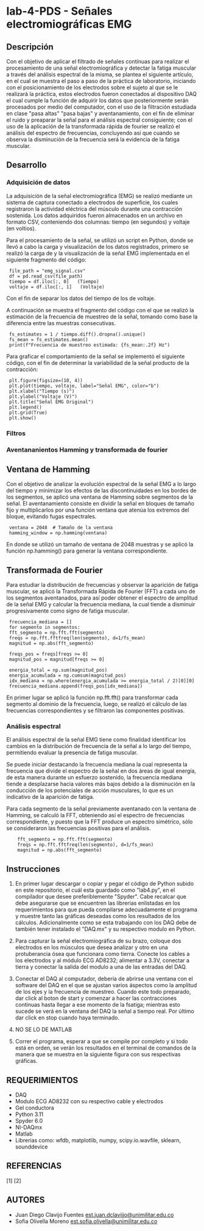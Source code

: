 # lab-4-PDS - Señales electromiográficas EMG

## Descripción
Con el objetivo de aplicar el filtrado de señales contínuas para realizar el procesamiento de una señal electromiográfica y detectar la fatiga muscular a través del análisis espectral de la misma, se plantea el siguiente artículo, en el cual se muestra el paso a paso de la práctica de laboratorio, iniciando con el posicionamiento de los electrodos sobre el sujeto al que se le realizará la práctica, estos electrodos fueron conectados al dispositivo DAQ el cual cumple la función de adquirir los datos que posteriormente serán procesados por medio del computador, con el uso de la filtración estudiada en clase "pasa altas" "pasa bajas" y aventanamiento, con el fin de eliminar el ruido y preaparar la señal para el análisis espectral consiguiente; con el uso de la aplicación de la transformada rápida de fourier se realizó el análisis del espectro de frecuencias, concluyendo así que cuando se observa la disminución de la frecuencia será la evidencia de la fatiga muscular. 
## Desarrollo
### Adquisición de datos
La adquisición de la señal electromiográfica (EMG) se realizó mediante un sistema de captura conectado a electrodos de superficie, los cuales registraron la actividad eléctrica del músculo durante una contracción sostenida. Los datos adquiridos fueron almacenados en un archivo en formato CSV, conteniendo dos columnas: tiempo (en segundos) y voltaje (en voltios).

Para el procesamiento de la señal, se utilizó un script en Python, donde se llevó a cabo la carga y visualización de los datos registrados, primero se realizó la carga de y la visualización de la señal EMG implementada en el siguiente fragmento del código: 

     file_path = "emg_signal.csv"  
     df = pd.read_csv(file_path)
     tiempo = df.iloc[:, 0]   (Tiempo)
     voltaje = df.iloc[:, 1]   (Voltaje)

Con el fin de separar los datos del tiempo de los de voltaje. 

A continuación se muestra el fragmento del código con el que se realizó la estimación de la frecuencia de muestreo de la señal, tomando como base la diferencia entre las muestras consecutivas. 

     fs_estimates = 1 / tiempo.diff().dropna().unique()
     fs_mean = fs_estimates.mean()  
     print(f"Frecuencia de muestreo estimada: {fs_mean:.2f} Hz")

Para graficar el comportamiento de la señal se implementó el siguiente código, con el fin de determinar la variabilidad de la señal producto de la contracción:

     plt.figure(figsize=(10, 4))
     plt.plot(tiempo, voltaje, label="Señal EMG", color="b")
     plt.xlabel("Tiempo (s)")
     plt.ylabel("Voltaje (V)")
     plt.title("Señal EMG Original")
     plt.legend()
     plt.grid(True)
     plt.show()


### Filtros
### Aventananientos Hamming y transformada de fourier

## Ventana de Hamming
Con el objetivo de analizar la evolución espectral de la señal EMG a lo largo del tiempo y minimizar los efectos de las discontinuidades en los bordes de los segmentos, se aplicó una ventana de Hamming sobre segmentos de la señal. El aventanamiento consiste en dividir la señal en bloques de tamaño fijo y multiplicarlos por una función ventana que atenúa los extremos del bloque, evitando fugas espectrales.


     ventana = 2048  # Tamaño de la ventana
     hamming_window = np.hamming(ventana)

En donde se utilizó un tamaño de ventana de 2048 muestras y se aplicó la función np.hamming() para generar la ventana correspondiente. 

## Transformada de Fourier
Para estudiar la distribución de frecuencias y observar la aparición de fatiga muscular, se aplicó la Transformada Rápida de Fourier (FFT) a cada uno de los segmentos aventanados, para así poder obtener el espectro de amplitud de la señal EMG y calcular la frecuencia mediana, la cual tiende a disminuir progresivamente como signo de fatiga muscular.

     frecuencia_mediana = []
     for segmento in segmentos:
     fft_segmento = np.fft.fft(segmento)
     freqs = np.fft.fftfreq(len(segmento), d=1/fs_mean)
     magnitud = np.abs(fft_segmento)
     
     freqs_pos = freqs[freqs >= 0]
     magnitud_pos = magnitud[freqs >= 0]

     energia_total = np.sum(magnitud_pos)
     energia_acumulada = np.cumsum(magnitud_pos)
     idx_mediana = np.where(energia_acumulada >= energia_total / 2)[0][0]
     frecuencia_mediana.append(freqs_pos[idx_mediana])

En primer lugar se aplicó la función np.fft.fft() para transformar cada segmento al dominio de la frecuencia, luego, se realizó el cálculo de las frecuencias correspondientes y se filtraron las componentes positivas.

### Análisis espectral

El análisis espectral de la señal EMG tiene como finalidad identificar los cambios en la distribución de frecuencia de la señal a lo largo del tiempo, permitiendo evaluar la presencia de fatiga muscular.

Se puede iniciar destacando la frecuencia mediana la cual representa la frecuencia que divide el espectro de la señal en dos áreas de igual energía, de esta manera durante un esfuerzo sostenido, la frecuencia mediana tiende a desplazarse hacia valores más bajos debido a la disminución en la conducción de los potenciales de acción musculares, lo que es un indicativo de la aparición de fatiga.

Para cada segmento de la señal previamente aventanado con la ventana de Hamming, se calculó la FFT, obteniendo así el espectro de frecuencias correspondiente,  y puesto que la FFT produce un espectro simétrico, sólo se consideraron las frecuencias positivas para el análisis.

        fft_segmento = np.fft.fft(segmento)
        freqs = np.fft.fftfreq(len(segmento), d=1/fs_mean)
        magnitud = np.abs(fft_segmento)
   

## Instrucciones
1) En primer lugar descargar o copiar y pegar el código de Python subido en este repositorio, el cuál esta guardado como "lab4.py", en el compilador que desee preferiblemente "Spyder". Cabe recalcar que debe asegurarse que se encuentren las librerias enlistadas en los requerimientos para que pueda compilarse adecuadamente el programa y muestre tanto las gráficas deseadas como los resultados de los cálculos. Adicionalmente como se esta trabajando con los DAQ debe de también tener instalado el "DAQ.mx" y su respectivo modulo en Python.

2) Para capturar la señal electromiográfica de su brazo, coloque dos electrodos en los músculos que desea analizar y otro en una protuberancia ósea que funcionara como tierra. Conecte los cables a los electrodos y al módulo ECG AD8232; alimentar a 3.3V, conectar a tierra y conectar la salida del modulo a una de las entradas del DAQ.

3) Conectar el DAQ al computador, debería de abrirse una ventana con el software del DAQ en el que se ajustan varios áspectos como la amplitud de los ejes y la frecuencia de muestreo. Cuando este todo preparado, dar click al boton de start y comenzar a hacer las contracciones continuas hasta llegar a ese momento de la fsatiga; mientras esto sucede se verá en la ventana del DAQ la señal a tiempo real. Por último dar click en stop cuando haya terminado.

4) NO SE LO DE MATLAB
   
6) Correr el programa, esperar a que se compile por completo y si todo está en orden, se verán los resultados en el terminal de comandos de la manera que se muestra en la siguiente figura con sus respectivas gráficas.

## REQUERIMIENTOS
- DAQ
- Modulo ECG AD8232 con su respectivo cable y electrodos
- Gel conductora
- Python 3.11
- Spyder 6.0
- NI-DAQmx
- Matlab
- Librerias como: wfdb, matplotlib, numpy, scipy.io.wavfile, sklearn, sounddevice

## REFERENCIAS
[1] 
[2] 

## AUTORES
- Juan Diego Clavijo Fuentes
  est.juan.dclavijjo@unimilitar.edu.co
- Sofia Olivella Moreno
  est.sofia.olivella@unimilitar.edu.co

